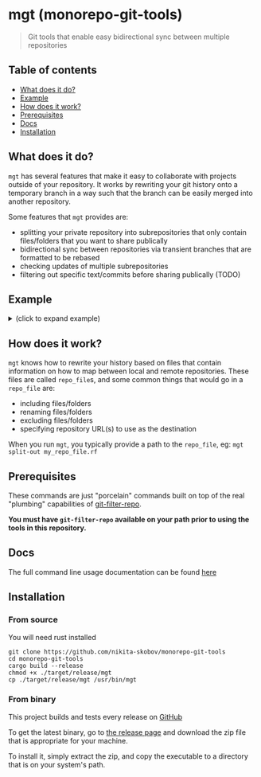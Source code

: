 # mgt (monorepo-git-tools)

> Git tools that enable easy bidirectional sync between multiple repositories

## Table of contents

* [What does it do?](#what-does-it-do)
* [Example](#example)
* [How does it work?](#how-does-it-work)
* [Prerequisites](#prerequisites)
* [Docs](#docs)
* [Installation](#installation)

## What does it do?

`mgt` has several features that make it easy to collaborate with
projects outside of your repository. It works by rewriting
your git history onto a temporary branch in a way such that the branch
can be easily merged into another repository.

Some features that `mgt` provides are:

- splitting your private repository into subrepositories that only contain files/folders that you want to share publically
- bidirectional sync between repositories via transient branches that are formatted to be rebased
- checking updates of multiple subrepositories
- filtering out specific text/commits before sharing publically (TODO)

## Example

<details>
<summary>(click to expand example)</summary>

The following is a simple example of `mgt` usage. For more information on how to use `mgt`, [see the documentation](./doc/README.md)

We first write a `repo_file` called `meta.rf`:

```toml
[repo]
remote = "https://github.com/nikita-skobov/monorepo-git-tools"

[include_as]
"lib/mgt/src/" = "src/"
"lib/mgt/Cargo.toml" = "Cargo.toml"
```

Next we will run `mgt split-in` to take the remote repository
defined in the above file, fetch it, and rewrite the paths to match our rules according to the `[include_as]` section:

```sh
mgt split-in meta.rf --rebase --num-commits 1
# output:
Pulling from https://github.com/nikita-skobov/monorepo-git-tools
Running filter commands on temporary branch: monorepo-git-tools
Rebasing
Success!
```

We also passed 2 arguments: `--rebase` will automatically rebase the temporary created branch onto our current branch for us, and `--num-commits 1` will only fetch 1 commit from the latest HEAD of the remote repository.

After running the above, we will be in a branch called `monorepo-git-tools` that was created for us, and then rebased such that it can now be fast forwared into master. Let's now merge into master, and then delete the temporary branch:

```sh
git checkout master
git merge --ff-only monorepo-git-tools
```

Now, let's make a commit on the Cargo.toml file that we remapped to `lib/mgt/Cargo.toml`:

```sh
echo "# add a comment to the end of the file" >> lib/mgt/Cargo.toml
git add lib/mgt/Cargo.toml
git commit -m "contributions can be bidirectional!"
```

Now we can check if there are any contributions that we can TAKE from the remote repo according to the mapping defined in our repo file:

```sh
mgt check meta.rf
# output:
---
Checking meta.rf
Current: https://github.com/nikita-skobov/monorepo-git-tools
Upstream: HEAD
You are up to date. Latest commit in current exists in upstream
```

Now let's check if we have any contributions to GIVE to the remote repo:

```sh
mgt check meta.rf --local
# output:
---
Checking meta.rf
Current: HEAD
Upstream: https://github.com/nikita-skobov/monorepo-git-tools
upstream can take 1 commit(s) from current:
ce9a912 contributions can be bidirectional!

To perform this update you can run: 
mgt split-out meta.rf --topbase
```

We can then run the suggested command that `mgt check` outputs to contribute our latest commit back to the remote repository:

```sh
mgt split-out meta.rf --topbase
```

The `--topbase` flag will help calculate which contributions can be applied to the tip of the remote. It also creates a temporary branch that can be used to push to the remote repo. Let's do that with:

```sh
git push https://github.com/nikita-skobov/monorepo-git-tools HEAD:newbranch
```

Which will push our current HEAD to a new remote branch called `newbranch`. Once our changes are up there, we can go back to master and delete our current temporary branch.

```sh
git branch -D monorepo-git-tools
```

That's the end of the example :)

</details>

## How does it work?

`mgt` knows how to rewrite your history based on files that contain information on how to map between local and remote repositories.
These files are called `repo_file`s, and some common things that would
go in a `repo_file` are:

- including files/folders
- renaming files/folders
- excluding files/folders
- specifying repository URL(s) to use as the destination

When you run `mgt`, you typically provide a path to the `repo_file`, eg: `mgt split-out my_repo_file.rf`

## Prerequisites

These commands are just "porcelain" commands built on top of the real "plumbing" capabilities of [git-filter-repo](https://github.com/newren/git-filter-repo).

**You must have `git-filter-repo` available on your path prior to using the tools in this repository.**

## Docs

The full command line usage documentation can be found [here](./doc/README.md)

## Installation

### From source

You will need rust installed

```
git clone https://github.com/nikita-skobov/monorepo-git-tools
cd monorepo-git-tools
cargo build --release
chmod +x ./target/release/mgt
cp ./target/release/mgt /usr/bin/mgt
```

### From binary

This project builds and tests every release on [GitHub](https://github.com/nikita-skobov/monorepo-git-tools)

To get the latest binary, go to [the release page](https://github.com/nikita-skobov/monorepo-git-tools/releases) and download
the zip file that is appropriate for your machine.

To install it, simply extract the zip, and copy the executable to a directory that is on your system's path.
